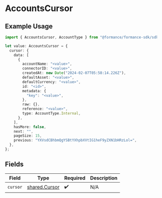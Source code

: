 # AccountsCursor

## Example Usage

```typescript
import { AccountsCursor, AccountType } from "@formance/formance-sdk/sdk/models/shared";

let value: AccountsCursor = {
  cursor: {
    data: [
      {
        accountName: "<value>",
        connectorID: "<value>",
        createdAt: new Date("2024-02-07T05:58:14.226Z"),
        defaultAsset: "<value>",
        defaultCurrency: "<value>",
        id: "<id>",
        metadata: {
          "key": "<value>",
        },
        raw: {},
        reference: "<value>",
        type: AccountType.Internal,
      },
    ],
    hasMore: false,
    next: "",
    pageSize: 15,
    previous: "YXVsdCBhbmQgYSBtYXhpbXVtIG1heF9yZXN1bHRzLol=",
  },
};
```

## Fields

| Field                                                 | Type                                                  | Required                                              | Description                                           |
| ----------------------------------------------------- | ----------------------------------------------------- | ----------------------------------------------------- | ----------------------------------------------------- |
| `cursor`                                              | [shared.Cursor](../../../sdk/models/shared/cursor.md) | :heavy_check_mark:                                    | N/A                                                   |